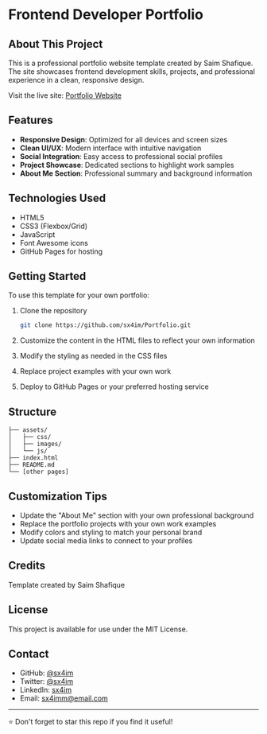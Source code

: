 # Frontend Developer Portfolio


## About This Project

This is a professional portfolio website template created by Saim Shafique. The site showcases frontend development skills, projects, and professional experience in a clean, responsive design.

Visit the live site: [Portfolio Website](https://sx4im.github.io/Portfolio)

## Features

- **Responsive Design**: Optimized for all devices and screen sizes
- **Clean UI/UX**: Modern interface with intuitive navigation
- **Social Integration**: Easy access to professional social profiles
- **Project Showcase**: Dedicated sections to highlight work samples
- **About Me Section**: Professional summary and background information

## Technologies Used

- HTML5
- CSS3 (Flexbox/Grid)
- JavaScript
- Font Awesome icons
- GitHub Pages for hosting

## Getting Started

To use this template for your own portfolio:

1. Clone the repository
   ```bash
   git clone https://github.com/sx4im/Portfolio.git
   ```

2. Customize the content in the HTML files to reflect your own information

3. Modify the styling as needed in the CSS files

4. Replace project examples with your own work

5. Deploy to GitHub Pages or your preferred hosting service

## Structure

```
├── assets/
│   ├── css/
│   ├── images/
│   └── js/
├── index.html
├── README.md
└── [other pages]
```

## Customization Tips

- Update the "About Me" section with your own professional background
- Replace the portfolio projects with your own work examples
- Modify colors and styling to match your personal brand
- Update social media links to connect to your profiles

## Credits

Template created by Saim Shafique

## License

This project is available for use under the MIT License.

## Contact

- GitHub: [@sx4im](https://github.com/sx4im)
- Twitter: [@sx4im](https://x.com/sx4im)
- LinkedIn: [sx4im](https://linkedin.com/in/sx4im)
- Email: [sx4imm@email.com](mailto:sx4imm@gmail.com)

---

⭐ Don't forget to star this repo if you find it useful!
